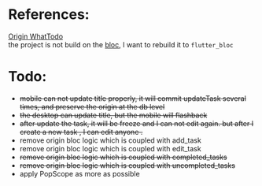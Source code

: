 
# References:
[Origin WhatTodo](https://github.com/burhanrashid52/WhatTodo) <br/>
the project is not build on the [bloc](https://bloclibrary.dev/), I want to rebuild it to `flutter_bloc`

# Todo:
- ~~mobile can not update title properly, it will commit updateTask several times, and preserve the origin at the db level~~
- ~~the desktop can update title, but the mobile will flashback~~
- ~~after update the task, it will be freeze and I can not edit again. but after I create a new task , I can edit anyone .~~
- remove origin bloc logic which is coupled with add_task
- remove origin bloc logic which is coupled with edit_task
- ~~remove origin bloc logic which is coupled with completed_tasks~~
- ~~remove origin bloc logic which is coupled with uncompleted_tasks~~
- apply PopScope as more as possible